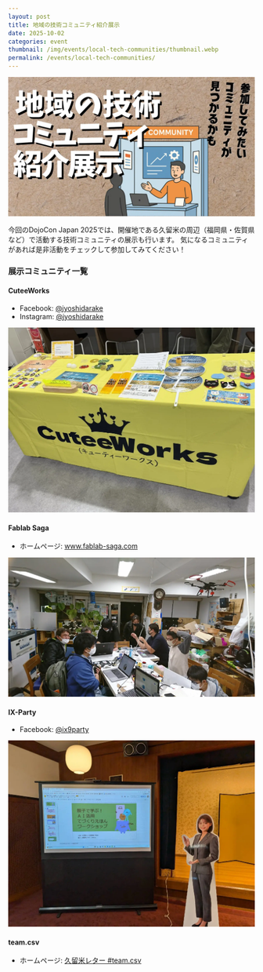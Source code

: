 ```yaml
---
layout: post
title: 地域の技術コミュニティ紹介展示
date: 2025-10-02
categories: event
thumbnail: /img/events/local-tech-communities/thumbnail.webp
permalink: /events/local-tech-communities/
---
```


<img class='w-full pb-8' src='/img/events/local-tech-communities/thumbnail.webp' alt='地域の技術コミュニティ紹介展示'>

今回のDojoCon Japan 2025では、開催地である久留米の周辺（福岡県・佐賀県など）で活動する技術コミュニティの展示も行います。
気になるコミュニティがあれば是非活動をチェックして参加してみてください！

### 展示コミュニティ一覧

#### CuteeWorks

- Facebook: <a href='https://www.facebook.com/jyoshidarake/' target='_blank'>@jyoshidarake</a>
- Instagram: <a href='https://www.instagram.com/jyoshidarake/' target='_blank'>@jyoshidarake</a>

<div class='flex justify-center'>
  <img class='w-4/5 py-3' src='/img/events/local-tech-communities/cutee-works.webp' alt='CuteeWorks の活動風景'>
</div>

#### Fablab Saga

- ホームページ: <a href='http://www.fablab-saga.com/' target='_blank'>www.fablab-saga.com</a>

<div class='flex justify-center'>
  <img class='w-4/5 py-3' src='/img/events/local-tech-communities/fablab-saga.webp' alt='Fablab Saga の活動風景'>
</div>

#### IX-Party

- Facebook: <a href='https://www.facebook.com/ix9party/' target='_blank'>@ix9party</a>

<div class='flex justify-center'>
  <img class='w-4/5 py-3' src='/img/events/local-tech-communities/ix-party.webp' alt='IX-Party の活動風景'>
</div>

#### team.csv

- ホームページ: <a href='https://best.kurume-u.ac.jp/letter/hashtag/640bd95059edf54ff70617e0/' target='_blank'>久留米レター #team.csv</a>
